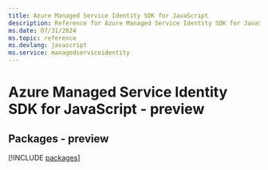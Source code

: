 ```yaml
---
title: Azure Managed Service Identity SDK for JavaScript
description: Reference for Azure Managed Service Identity SDK for JavaScript
ms.date: 07/31/2024
ms.topic: reference
ms.devlang: javascript
ms.service: managedserviceidentity
---
```

# Azure Managed Service Identity SDK for JavaScript - preview
## Packages - preview
[!INCLUDE [packages](managed-service-identity-index.md)]